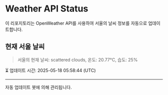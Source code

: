 
# Weather API Status

이 리포지토리는 OpenWeather API를 사용하여 서울의 날씨 정보를 자동으로 업데이트합니다.

## 현재 서울 날씨
> 서울의 현재 날씨: scattered clouds, 온도: 20.77°C, 습도: 25%

⏳ 업데이트 시간: 2025-05-18 05:58:44 (UTC)

---
자동 업데이트 봇에 의해 관리됩니다.
